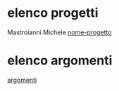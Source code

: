 # elenco progetti

Mastroianni Michele [nome-progetto](template.md)

# elenco argomenti
[argomenti](argomenti.md)
